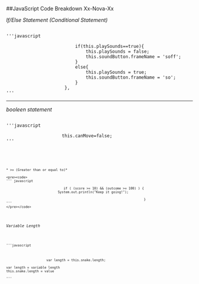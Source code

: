 ##JavaScript Code Breakdown Xx-Nova-Xx

*If/Else Statement (Conditional Statement)*
<pre><code>
'''javascript

                          if(this.playSounds==true){
                              this.playSounds = false;
                              this.soundButton.frameName = 'soff';
                          }
                          else{
                              this.playSounds = true;
                              this.soundButton.frameName = 'so';
                          }
                      },
'''
</pre></code>

___



*booleen statement*

<pre><code>
'''javascript

                     this.canMove=false;
'''
</pre><code>
    
~~~


* >= (Greater than or equal to)*

<pre><code>
''' javascript
                             
                              if ( (score >= 10) && (outcome >= 100) ) {
                           System.out.println("Keep it going!");
                                                                        
                                                                        }
'''
</pre></code>


~~~

*Variable Length*

<pre><code>
'''javascript



                     var length = this.snake.length;
                     
var length = variable length
this.snake.length = value

'''
</pre></code>
~~~
                     
